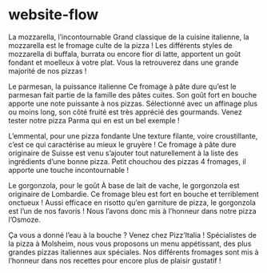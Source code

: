 # website-flow
La mozzarella, l’incontournable
Grand classique de la cuisine italienne, la mozzarella est le fromage culte de la pizza ! Les différents styles de mozzarella di buffala, burrata ou encore fior di latte, apportent un goût fondant et moelleux à votre plat. Vous la retrouverez dans une grande majorité de nos pizzas !

Le parmesan, la puissance italienne
Ce fromage à pâte dure qu’est le parmesan fait partie de la famille des pâtes cuites. Son goût fort en bouche apporte une note puissante à nos pizzas. Sélectionné avec un affinage plus ou moins long, son côté fruité est très apprécié des gourmands. Venez tester notre pizza Parma qui en est un bel exemple !

L’emmental, pour une pizza fondante
Une texture filante, voire croustillante, c’est ce qui caractérise au mieux le gruyère ! Ce fromage à pâte dure originaire de Suisse est venu s’ajouter tout naturellement à la liste des ingrédients d’une bonne pizza. Petit chouchou des pizzas 4 fromages, il apporte une touche incontournable !

Le gorgonzola, pour le goût
À base de lait de vache, le gorgonzola est originaire de Lombardie. Ce fromage bleu est fort en bouche et terriblement onctueux ! Aussi efficace en risotto qu’en garniture de pizza, le gorgonzola est l’un de nos favoris ! Nous l’avons donc mis à l’honneur dans notre pizza l’Osmoze.

Ça vous a donné l’eau à la bouche ? Venez chez Pizz’Italia ! Spécialistes de la pizza à Molsheim, nous vous proposons un menu appétissant, des plus grandes pizzas italiennes aux spéciales. Nos différents fromages sont mis à l’honneur dans nos recettes pour encore plus de plaisir gustatif !
